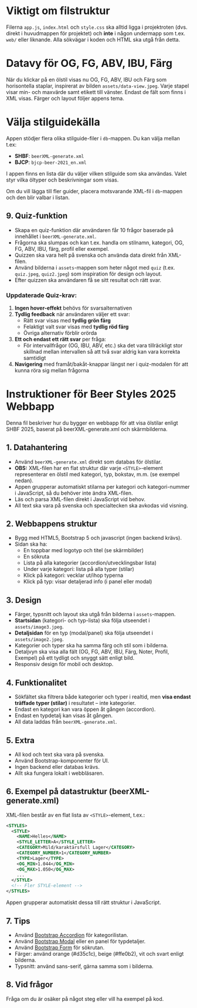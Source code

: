 # Viktigt om filstruktur

Filerna `app.js`, `index.html` och `style.css` ska alltid ligga i projektroten (dvs. direkt i huvudmappen för projektet) och **inte** i någon undermapp som t.ex. `web/` eller liknande. Alla sökvägar i koden och HTML ska utgå från detta.
# Datavy för OG, FG, ABV, IBU, Färg

När du klickar på en ölstil visas nu OG, FG, ABV, IBU och Färg som horisontella staplar, inspirerat av bilden `assets/data-view.jpeg`. Varje stapel visar min- och maxvärde samt etikett till vänster. Endast de fält som finns i XML visas. Färger och layout följer appens tema.
# Välja stilguidekälla

Appen stödjer flera olika stilguide-filer i `db`-mappen. Du kan välja mellan t.ex:

- **SHBF**: `beerXML-generate.xml`
- **BJCP**: `bjcp-beer-2021_en.xml`

I appen finns en lista där du väljer vilken stilguide som ska användas. Valet styr vilka öltyper och beskrivningar som visas.

Om du vill lägga till fler guider, placera motsvarande XML-fil i `db`-mappen och den blir valbar i listan.
## 9. Quiz-funktion

- Skapa en quiz-funktion där användaren får 10 frågor baserade på innehållet i `beerXML-generate.xml`.
- Frågorna ska slumpas och kan t.ex. handla om stilnamn, kategori, OG, FG, ABV, IBU, färg, profil eller exempel.
- Quizzen ska vara helt på svenska och använda data direkt från XML-filen.
- Använd bilderna i `assets`-mappen som heter något med `quiz` (t.ex. `quiz.jpeg`, `quiz2.jpeg`) som inspiration för design och layout.
- Efter quizzen ska användaren få se sitt resultat och rätt svar.

### Uppdaterade Quiz-krav:
1. **Ingen hover-effekt** behövs för svarsalternativen
2. **Tydlig feedback** när användaren väljer ett svar:
   - Rätt svar visas med **tydlig grön färg** 
   - Felaktigt valt svar visas med **tydlig röd färg**
   - Övriga alternativ förblir orörda
3. **Ett och endast ett rätt svar** per fråga:
   - För intervallfrågor (OG, IBU, ABV, etc.) ska det vara tillräckligt stor skillnad mellan intervallen så att två svar aldrig kan vara korrekta samtidigt
4. **Navigering** med framåt/bakåt-knappar längst ner i quiz-modalen för att kunna röra sig mellan frågorna
# Instruktioner för Beer Styles 2025 Webbapp

Denna fil beskriver hur du bygger en webbapp för att visa ölstilar enligt SHBF 2025, baserat på beerXML-generate.xml och skärmbilderna.



## 1. Datahantering
- Använd `beerXML-generate.xml` direkt som databas för ölstilar.
- **OBS:** XML-filen har en flat struktur där varje `<STYLE>`-element representerar en ölstil med kategori, typ, bokstav, m.m. (se exempel nedan).
- Appen grupperar automatiskt stilarna per kategori och kategori-nummer i JavaScript, så du behöver inte ändra XML-filen.
- Läs och parsa XML-filen direkt i JavaScript vid behov.
- All text ska vara på svenska och specialtecken ska avkodas vid visning.

## 2. Webbappens struktur
- Bygg med HTML5, Bootstrap 5 och javascript (ingen backend krävs).
- Sidan ska ha:
  - En toppbar med logotyp och titel (se skärmbilder)
  - En sökruta
  - Lista på alla kategorier (accordion/utvecklingsbar lista)
  - Under varje kategori: lista på alla typer (stilar)
  - Klick på kategori: vecklar ut/ihop typerna
  - Klick på typ: visar detaljerad info (i panel eller modal)


## 3. Design

- Färger, typsnitt och layout ska utgå från bilderna i `assets`-mappen.
- **Startsidan** (kategori- och typ-lista) ska följa utseendet i `assets/image3.jpeg`.
- **Detaljsidan** för en typ (modal/panel) ska följa utseendet i `assets/image2.jpeg`.
- Kategorier och typer ska ha samma färg och stil som i bilderna.
- Detaljvyn ska visa alla fält (OG, FG, ABV, IBU, Färg, Noter, Profil, Exempel) på ett tydligt och snyggt sätt enligt bild.
- Responsiv design för mobil och desktop.


## 4. Funktionalitet

- Sökfältet ska filtrera både kategorier och typer i realtid, men **visa endast träffade typer (stilar)** i resultatet – inte kategorier.
- Endast en kategori kan vara öppen åt gången (accordion).
- Endast en typdetalj kan visas åt gången.
- All data laddas från `beerXML-generate.xml`.

## 5. Extra
- All kod och text ska vara på svenska.
- Använd Bootstrap-komponenter för UI.
- Ingen backend eller databas krävs.
- Allt ska fungera lokalt i webbläsaren.


## 6. Exempel på datastruktur (beerXML-generate.xml)

XML-filen består av en flat lista av `<STYLE>`-element, t.ex.:

```xml
<STYLES>
  <STYLE>
    <NAME>Helles</NAME>
    <STYLE_LETTER>A</STYLE_LETTER>
    <CATEGORY>Mild/karaktärsfull Lager</CATEGORY>
    <CATEGORY_NUMBER>1</CATEGORY_NUMBER>
    <TYPE>Lager</TYPE>
    <OG_MIN>1.044</OG_MIN>
    <OG_MAX>1.050</OG_MAX>
    ...
  </STYLE>
  <!-- Fler STYLE-element -->
</STYLES>
```

Appen grupperar automatiskt dessa till rätt struktur i JavaScript.

## 7. Tips
- Använd [Bootstrap Accordion](https://getbootstrap.com/docs/5.0/components/accordion/) för kategorilistan.
- Använd [Bootstrap Modal](https://getbootstrap.com/docs/5.0/components/modal/) eller en panel för typdetaljer.
- Använd [Bootstrap Form](https://getbootstrap.com/docs/5.0/forms/input-group/) för sökrutan.
- Färger: använd orange (#d35c1c), beige (#ffe0b2), vit och svart enligt bilderna.
- Typsnitt: använd sans-serif, gärna samma som i bilderna.

## 8. Vid frågor
Fråga om du är osäker på något steg eller vill ha exempel på kod.
